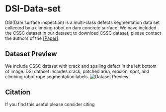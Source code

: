 # DSI-Data-set
DSI(Dam surface inspection) is a multi-class defects segmentation data set collected by a climbing robot on dam concrete surface. 
We have included the CSSC dataset in our dataset; to download CSSC dataset, please contact the authors of the [[Paper]](https://ericlyang.github.io/img/IROS2017/IROS2017.pdf#:~:text=This%20paper%20presents%20an%20automated%20approach%20using%20Unmanned,crack%20regions%20to%20assist%203D%20registration%20and%20visualization.). 


## Dataset Preview
We include CSSC dataset with crack and spalling defect in the left bottom of image. DSI dataset includes crack, patched area, erosion, spot, and climbing robot rope segmentation labels.
![Dataset Preview](https://github.com/GITSHOHOKU/DSI-Data-set/dataprview-image.jpg)



## Citation
If you find this useful please consider citing
```

```
